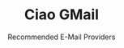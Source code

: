 ---
slug: gmail
title: Ciao GMail
subtitle: Recommended E-Mail Providers
order:
    - tutanota
    - protonmail
    - posteo
    - fastmail
    - soverin
    - thexyz
    - kolab-now
    - mailbox-org
---